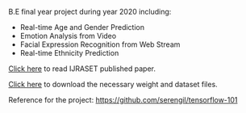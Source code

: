 B.E final year project during year 2020 including:

- Real-time Age and Gender Prediction
- Emotion Analysis from Video
- Facial Expression Recognition from Web Stream
- Real-time Ethnicity Prediction

[Click here](http://www.ijraset.com/fileserve.php?FID=29636) to read IJRASET published paper.

[Click here](https://cutt.ly/ohSu0L4) to download the necessary weight and dataset files.

Reference for the project:
https://github.com/serengil/tensorflow-101
